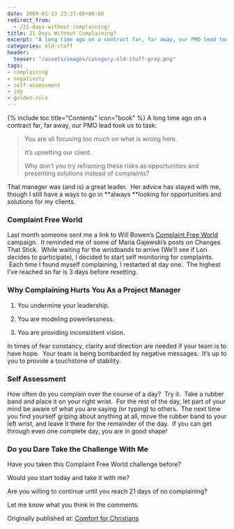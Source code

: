 ```yaml
---
date: 2009-01-13 23:37:08+00:00
redirect_from:   
  - /21-days-without-complaining/
title: 21 Days Without Complaining?
excerpt: "A long time ago on a contract far, far away, our PMO lead took us to task.  You are all focusing on what is wrong."
categories: old-stuff
header:
  teaser: "/assets/images/category-old-stuff-grey.png"
tags:
- complaining
- negativity
- self-assessment
- joy
- golden-rule
---
```

{% include toc title="Contents" icon="book" %}
A long time ago on a contract far, far away, our PMO lead took us to task:



<blockquote>You are all focusing too much on what is wrong here.

It’s upsetting our client.

Why don’t you try reframing these risks as opportunities and presenting solutions instead of complaints?</blockquote>



That manager was (and is) a great leader.  Her advice has stayed with me, though I still have a ways to go in **always **looking for opportunities and solutions for my clients.



### Complaint Free World



Last month someone sent me a link to Will Bowen’s [Complaint Free World](http://acomplaintfreeworld.org/) campaign.  It reminded me of some of Maria Gajewski’s posts on Changes That Stick.  While waiting for the wristbands to arrive (We’ll see if Lori decides to participate), I decided to start self monitoring for complaints.  Each time I found myself complaining, I restarted at day one.  The highest I’ve reached so far is 3 days before resetting.



### Why Complaining Hurts You As a Project Manager






    
  1. You undermine your leadership.

    
  2. You are modeling powerlessness.

    
  3. You are providing inconsistent vision.



In times of fear constancy, clarity and direction are needed if your team is to have hope.  Your team is being bombarded by negative messages.  It’s up to you to provide a touchstone of stability.



### Self Assessment



How often do you complain over the course of a day?  Try it.  Take a rubber band and place it on your right wrist.  For the rest of the day, let part of your mind be aware of what you are saying (or typing) to others.  The next time you find yourself griping about anything at all, move the rubber band to your left wrist, and leave it there for the remainder of the day.  If you can get through even one complete day, you are in good shape!



### Do you Dare Take the Challenge With Me



Have you taken this Complaint Free World challenge before?

Would you start today and take it with me?

Are you willing to continue until you reach 21 days of no complaining?

Let me know what you think in the comments.

<div>Originally published at: <a href='http://www.alecsatin.com/'>Comfort for Christians</a></div>
